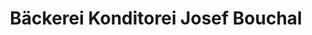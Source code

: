 ---
title: "Bäckerei Konditorei Josef Bouchal"
url: /goellersdorf/baeckerei-konditorei-josef-bouchal/
shop: Bäckerei
---